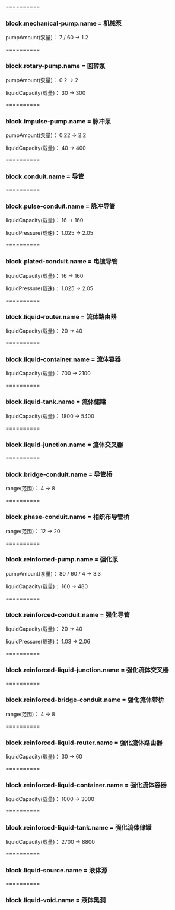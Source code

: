 ==========

### block.mechanical-pump.name = 机械泵

pumpAmount(泵量)： 7 / 60 -> 1.2

==========

### block.rotary-pump.name = 回转泵

pumpAmount(泵量)： 0.2 -> 2

liquidCapacity(载量)： 30 -> 300

==========

### block.impulse-pump.name = 脉冲泵

pumpAmount(泵量)： 0.22 -> 2.2

liquidCapacity(载量)： 40 -> 400

==========

### block.conduit.name = 导管

==========

### block.pulse-conduit.name = 脉冲导管

liquidCapacity(载量)： 16 -> 160

liquidPressure(载速)： 1.025 -> 2.05

==========

### block.plated-conduit.name = 电镀导管

liquidCapacity(载量)： 16 -> 160

liquidPressure(载速)： 1.025 -> 2.05

==========

### block.liquid-router.name = 流体路由器

liquidCapacity(载量)： 20 -> 40

==========

### block.liquid-container.name = 流体容器

liquidCapacity(载量)： 700 -> 2100

==========

### block.liquid-tank.name = 流体储罐

liquidCapacity(载量)： 1800 -> 5400

==========

### block.liquid-junction.name = 流体交叉器

==========

### block.bridge-conduit.name = 导管桥

range(范围)： 4 -> 8

==========

### block.phase-conduit.name = 相织布导管桥

range(范围)： 12 -> 20

==========

### block.reinforced-pump.name = 强化泵

pumpAmount(泵量)： 80 / 60 / 4 -> 3.3

liquidCapacity(载量)： 160 -> 480

==========

### block.reinforced-conduit.name = 强化导管

liquidCapacity(载量)： 20 -> 40

liquidPressure(载速)： 1.03 -> 2.06

==========

### block.reinforced-liquid-junction.name = 强化流体交叉器

==========

### block.reinforced-bridge-conduit.name = 强化流体带桥

range(范围)： 4 -> 8

==========

### block.reinforced-liquid-router.name = 强化流体路由器

liquidCapacity(载量)： 30 -> 60

==========

### block.reinforced-liquid-container.name = 强化流体容器

liquidCapacity(载量)： 1000 -> 3000

==========

### block.reinforced-liquid-tank.name = 强化流体储罐

liquidCapacity(载量)： 2700 -> 8800

==========

### block.liquid-source.name = 液体源

==========

### block.liquid-void.name = 液体黑洞
